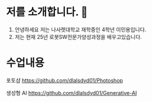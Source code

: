 # 저를 소개합니다. 👋


1. 안녕하세요 저는 나사렛대학교 재학중인 4학년 이민용입니다.
2. 저는 현재 25년 로봇SW전문가양성과정을 배우고있습니다.



# 수업내용

포토샵
https://github.com/dlalsdyd01/Photoshop  

생성형 AI
https://github.com/dlalsdyd01/Generative-AI  
